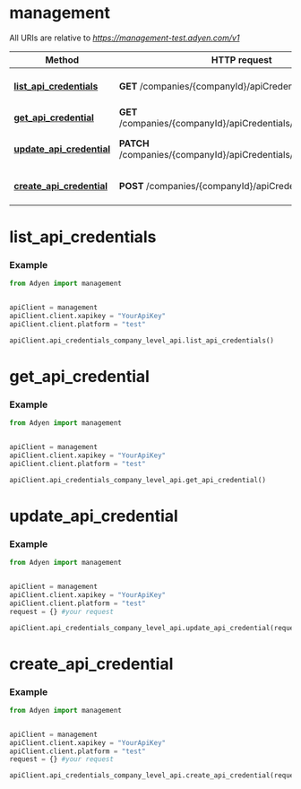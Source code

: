 # management

All URIs are relative to *https://management-test.adyen.com/v1*

Method | HTTP request | Description
------------- | ------------- | -------------
[**list_api_credentials**](APICredentialsCompanyLevelApi.md#list_api_credentials) | **GET** /companies/{companyId}/apiCredentials | Get a list of API credentials
[**get_api_credential**](APICredentialsCompanyLevelApi.md#get_api_credential) | **GET** /companies/{companyId}/apiCredentials/{apiCredentialId} | Get an API credential
[**update_api_credential**](APICredentialsCompanyLevelApi.md#update_api_credential) | **PATCH** /companies/{companyId}/apiCredentials/{apiCredentialId} | Update an API credential.
[**create_api_credential**](APICredentialsCompanyLevelApi.md#create_api_credential) | **POST** /companies/{companyId}/apiCredentials | Create an API credential.




# list_api_credentials
### Example

```python
from Adyen import management


apiClient = management
apiClient.client.xapikey = "YourApiKey"
apiClient.client.platform = "test"

apiClient.api_credentials_company_level_api.list_api_credentials()

```


# get_api_credential
### Example

```python
from Adyen import management


apiClient = management
apiClient.client.xapikey = "YourApiKey"
apiClient.client.platform = "test"

apiClient.api_credentials_company_level_api.get_api_credential()

```


# update_api_credential
### Example

```python
from Adyen import management


apiClient = management
apiClient.client.xapikey = "YourApiKey"
apiClient.client.platform = "test"
request = {} #your request

apiClient.api_credentials_company_level_api.update_api_credential(request)

```


# create_api_credential
### Example

```python
from Adyen import management


apiClient = management
apiClient.client.xapikey = "YourApiKey"
apiClient.client.platform = "test"
request = {} #your request

apiClient.api_credentials_company_level_api.create_api_credential(request)

```
